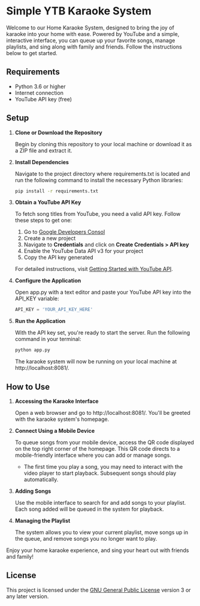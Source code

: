 # Simple YTB Karaoke System
Welcome to our Home Karaoke System, designed to bring the joy of karaoke into your home with ease. Powered by YouTube and a simple, interactive interface, you can queue up your favorite songs, manage playlists, and sing along with family and friends. Follow the instructions below to get started.

## Requirements
- Python 3.6 or higher
- Internet connection
- YouTube API key (free)

## Setup

1. **Clone or Download the Repository**

    Begin by cloning this repository to your local machine or download it as a ZIP file and extract it.

2. **Install Dependencies**

    Navigate to the project directory where requirements.txt is located and run the following command to install the necessary Python libraries:
    ``` bash
    pip install -r requirements.txt
    ```

3. **Obtain a YouTube API Key**

    To fetch song titles from YouTube, you need a valid API key. Follow these steps to get one:

    1. Go to [Google Developers Consol](https://console.developers.google.com/)
    2. Create a new project
    3. Navigate to **Credentials** and click on **Create Credentials > API key**
    4. Enable the YouTube Data API v3 for your project
    5. Copy the API key generated

    For detailed instructions, visit [Getting Started with YouTube API](https://developers.google.com/youtube/v3/getting-started).

4. **Configure the Application**

    Open app.py with a text editor and paste your YouTube API key into the API_KEY variable:

    ```python
    API_KEY = 'YOUR_API_KEY_HERE'
    ```

5. **Run the Application**

    With the API key set, you're ready to start the server. Run the following command in your terminal:

    ```bash
    python app.py
    ```
    
    The karaoke system will now be running on your local machine at http://localhost:8081/.

## How to Use

1. **Accessing the Karaoke Interface**

    Open a web browser and go to http://localhost:8081/. You'll be greeted with the karaoke system's homepage.

2. **Connect Using a Mobile Device**

    To queue songs from your mobile device, access the QR code displayed on the top right corner of the homepage. This QR code directs to a mobile-friendly interface where you can add or manage songs.

    - The first time you play a song, you may need to interact with the video player to start playback. Subsequent songs should play automatically.

3. **Adding Songs**

    Use the mobile interface to search for and add songs to your playlist. Each song added will be queued in the system for playback.

4. **Managing the Playlist**

    The system allows you to view your current playlist, move songs up in the queue, and remove songs you no longer want to play.

Enjoy your home karaoke experience, and sing your heart out with friends and family!

## License

This project is licensed under the [GNU General Public License](https://www.gnu.org/licenses/gpl-3.0.zh-cn.html) version 3 or any later version.
